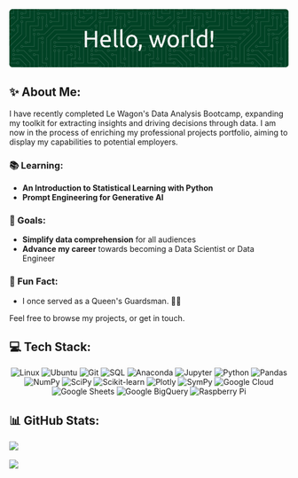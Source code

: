 <div align="center">
  <img src="github-header-image.png" alt="Hello, world!">
</div>


## ✨ About Me:

I have recently completed Le Wagon's Data Analysis Bootcamp, expanding my toolkit for extracting insights and driving decisions through data. I am now in the process of enriching my professional projects portfolio, aiming to display my capabilities to potential employers. 

### 📚 Learning:
- **An Introduction to Statistical Learning with Python**
- **Prompt Engineering for Generative AI**

### 🎯 Goals:
- **Simplify data comprehension** for all audiences
- **Advance my career** towards becoming a Data Scientist or Data Engineer

### 🎲 Fun Fact:
- I once served as a Queen's Guardsman. 💂‍♂️

Feel free to browse my projects, or get in touch.


<h2 align="left">💻 Tech Stack:</h2>

<div align="center">
  <img src="https://img.shields.io/badge/LINUX-%23F5BB3B?style=for-the-badge&logo=linux&logoColor=black" alt="Linux">
  <img src="https://img.shields.io/badge/UBUNTU-%23185ABC?style=for-the-badge&logo=ubuntu&logoColor=white&labelColor=%23E75420&color=%23262626" alt="Ubuntu">
  <img src="https://img.shields.io/badge/GIT-%23433A33?style=for-the-badge&logo=git" alt="Git">
  <img src="https://img.shields.io/badge/SQL-%23F05522?style=for-the-badge" alt="SQL">
  <img src="https://img.shields.io/badge/ANACONDA-%230A444D?style=for-the-badge&logo=anaconda&logoColor=%2343B049" alt="Anaconda">
  <img src="https://img.shields.io/badge/JUPYTER-%23969698?style=for-the-badge&logo=jupyter&logoColor=%23E46E2E" alt="Jupyter">
  <img src="https://img.shields.io/badge/PYTHON-%233776AB?style=for-the-badge&logo=python&logoColor=yellow" alt="Python">
  <img src="https://img.shields.io/badge/PANDAS-%23130654?style=for-the-badge&logo=pandas&logoColor=white" alt="Pandas">
  <img src="https://img.shields.io/badge/NUMPY-%23130654?style=for-the-badge&logo=numpy&logoColor=%234DABCF&color=%23222832" alt="NumPy">
  <img src="https://img.shields.io/badge/SCIPY-%23013243?style=for-the-badge&logo=scipy&logoColor=%23003786&labelColor=white" alt="SciPy">
  <img src="https://img.shields.io/badge/SCIKIT--LEARN-%23F5BB3B?style=for-the-badge&logo=scikitlearn&labelColor=%23187399&color=%2314181E" alt="Scikit-learn">
  <img src="https://img.shields.io/badge/PLOTLY-%23242A44?style=for-the-badge&logo=plotly&labelColor=%23242A44" alt="Plotly">
  <img src="https://img.shields.io/badge/SYMPY-%233B5526?style=for-the-badge&logo=sympy&logoColor=%2381B953" alt="SymPy">
  <img src="https://img.shields.io/badge/GoogleCloud-%234285F4.svg?style=for-the-badge&logo=google-cloud&logoColor=white" alt="Google Cloud">
  <img src="https://img.shields.io/badge/GOOGLE%20SHEETS-white?style=for-the-badge&logo=googlesheets&logoColor=%2339A75A" alt="Google Sheets">
  <img src="https://img.shields.io/badge/GOOGLE%20BIGQUERY-%23185ABC?style=for-the-badge&logo=googlebigquery&logoColor=white" alt="Google BigQuery">
  <img src="https://img.shields.io/badge/-Raspberry_Pi-C51A4A?style=for-the-badge&logo=Raspberry-Pi" alt="Raspberry Pi">
</div>


<h2 align="left">📊 GitHub Stats:</h2>

<div align="left">
  <img src="https://github-readme-stats.vercel.app/api/top-langs/?username=cnhannon&theme=dark&hide_border=false&include_all_commits=false&count_private=false&layout=compact">
</div>


[![](https://visitcount.itsvg.in/api?id=cnhannon&icon=0&color=0)](https://visitcount.itsvg.in)
